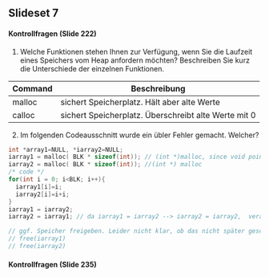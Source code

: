 ## Slideset 7
#### Kontrollfragen (Slide 222)
1. Welche Funktionen stehen Ihnen zur Verfügung, wenn Sie die Laufzeit eines Speichers vom Heap anfordern möchten? Beschreiben Sie kurz die Unterschiede der einzelnen Funktionen.

| Command | Beschreibung |
|------|-----|
|malloc|sichert Speicherplatz. Hält aber alte Werte |
| calloc | sichert Speicherplatz. Überschreibt alte Werte mit 0 |

2. Im folgenden Codeausschnitt wurde ein übler Fehler gemacht. Welcher?

```c
int *array1=NULL, *iarray2=NULL;
iarray1 = malloc( BLK * sizeof(int)); // (int *)malloc, since void pointer has the be casted to int pointer
iarray2 = malloc( BLK * sizeof(int)); //(int *) malloc
/* code */
for(int i = 0; i<BLK; i++){
  iarray1[i]=i;
  iarray2[i]=i+i;
}
iarray1 = iarray2;
iarray2 = iarray1; // da iarray1 = iarray2 --> iarray2 = iarray2,  verändert nicht den Wert von iarray2

// ggf. Speicher freigeben. Leider nicht klar, ob das nicht später geschieht / Speicher später benötigt wird.
// free(iarray1)
// free(iarray2)
```
#### Kontrollfragen (Slide 235)
